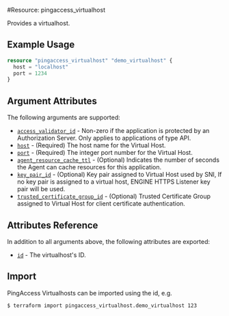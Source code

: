 #Resource: pingaccess_virtualhost

Provides a virtualhost.

## Example Usage
```terraform
resource "pingaccess_virtualhost" "demo_virtualhost" {
  host = "localhost"
  port = 1234
}
```

## Argument Attributes

The following arguments are supported:

- [`access_validator_id`](#access_validator_id) - Non-zero if the application is protected by an Authorization Server. Only applies to applications of type API.
- [`host`](#host) - (Required) The host name for the Virtual Host.
- [`port`](#port) - (Required) The integer port number for the Virtual Host.
- [`agent_resource_cache_ttl`](#agent_resource_cache_ttl) - (Optional) Indicates the number of seconds the Agent can cache resources for this application.
- [`key_pair_id`](#key_pair_id) - (Optional) Key pair assigned to Virtual Host used by SNI, If no key pair is assigned to a virtual host, ENGINE HTTPS Listener key pair will be used.
- [`trusted_certificate_group_id`](#trusted_certificate_group_id) - (Optional) Trusted Certificate Group assigned to Virtual Host for client certificate authentication.

## Attributes Reference

In addition to all arguments above, the following attributes are exported:

- [`id`](#id) - The virtualhost's ID.

## Import

PingAccess Virtualhosts can be imported using the id, e.g.

```shell
$ terraform import pingaccess_virtualhost.demo_virtualhost 123
```